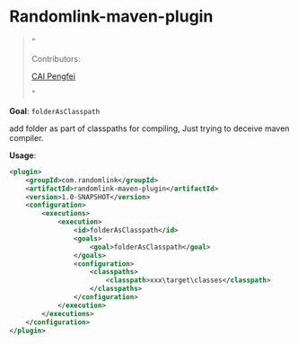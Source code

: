 # Randomlink-maven-plugin

> "
>
> Contributors: 
>
> [CAI Pengfei](caipengfei_ecpkn@outlook.com) 
>
> "

**Goal**: `folderAsClasspath`

add folder as part of classpaths for compiling, Just trying to deceive maven compiler.

**Usage**:

```xml
<plugin>
    <groupId>com.randomlink</groupId>
    <artifactId>randomlink-maven-plugin</artifactId>
    <version>1.0-SNAPSHOT</version>
    <configuration>
        <executions>
        	<execution>
            	<id>folderAsClasspath</id>
                <goals>
                	<goal>folderAsClasspath</goal>
                </goals>
                <configuration>
                	<classpaths>
                    	<classpath>xxx\target\classes</classpath>
                    </classpaths>
                </configuration>
            </execution>
        </executions>
    </configuration>
</plugin>
```

